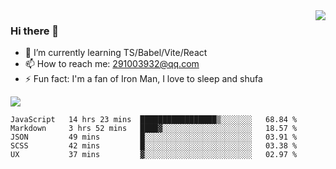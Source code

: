 <img align='right' src='https://github-readme-stats.vercel.app/api?username=niaogege&show_icons=true&theme=radical'/>

### Hi there 👋

- 🌱 I’m currently learning TS/Babel/Vite/React
- 📫 How to reach me: 291003932@qq.com
- ⚡ Fun fact:  I'm a fan of Iron Man, I love to sleep and shufa

![](https://github-readme-stats.vercel.app/api/top-langs/?username=niaogege&layout=compact)

<!--START_SECTION:waka-->
```text
JavaScript   14 hrs 23 mins  █████████████████▒░░░░░░░   68.84 % 
Markdown     3 hrs 52 mins   ████▓░░░░░░░░░░░░░░░░░░░░   18.57 % 
JSON         49 mins         █░░░░░░░░░░░░░░░░░░░░░░░░   03.91 % 
SCSS         42 mins         █░░░░░░░░░░░░░░░░░░░░░░░░   03.38 % 
UX           37 mins         ▓░░░░░░░░░░░░░░░░░░░░░░░░   02.97 % 
```
<!--END_SECTION:waka-->
